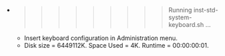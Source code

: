 * >>>>>>>>> Running inst-std-system-keyboard.sh ...
  * Insert keyboard configuration in Administration menu.
  * Disk size = 6449112K. Space Used = 4K. Runtime = 00:00:00:01.
